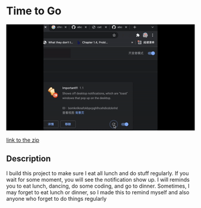 # Time to Go
![Animated Cover](gift.gif)

[link to the zip](https://github.com/clover0208/abc-student-repo/blob/master/coding-exercise/real-mini05/mini05.zip)

## Description
I build this project to make sure I eat all lunch and do stuff regularly. If you wait for some moment, you will see the notification show up. I will reminds you to eat lunch, dancing, do some coding, and go to dinner. Sometimes, I may forget to eat lunch or dinner, so I made this to remind myself and also anyone who forget to do things regularly
